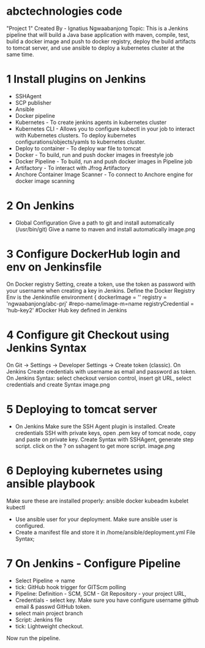 # abctechnologies code
"Project 1" 
Created By - Ignatius Ngwaabanjong
Topic:
This is a Jenkins pipeline that will build a Java base application with maven, compile, test, build a docker image and push to docker registry, deploy the build artifacts to tomcat server, and use ansible to deploy a kubernetes cluster at the same time. 

# 1 Install plugins on Jenkins
- SSHAgent
- SCP publisher
- Ansible
- Docker pipeline
- Kubernetes - To create jenkins agents in kubernetes cluster
- Kubernetes CLI - Allows you to configure kubectl in your job to interact with Kubernetes clusters. To deploy kubernetes configurations/objects/yamls to kubernetes cluster.
- Deploy to container - To deploy war file to tomcat 
- Docker - To build, run and push docker images in freestyle job
- Docker Pipeline - To build, run and push docker images in Pipeline job
- Artifactory - To interact with Jfrog Artifactory
- Anchore Container Image Scanner - To connect to Anchore engine for docker image scanning

# 2 On Jenkins 
- Global Configuration
Give a path to git and install automatically (/usr/bin/git)
Give a name to maven and install automatically
image.png


# 3 Configure DockerHub login and env on Jenkinsfile
On Docker registry Setting, create a token, use the token as password with your username when creating a key in Jenkins.
Define the Docker Registry Env is the Jenkinsfile
  environment {
    dockerImage = ''
    registry = 'ngwaabanjong/abc-prj' #repo-name/image-m=name
    registryCredential = 'hub-key2'   #Docker Hub key defined in Jenkins 

# 4 Configure git Checkout using Jenkins Syntax
On Git -> Settings -> Developer Settings -> Create token (classic). 
On Jenkins Create credentials with username as email and password as token.
On Jenkins Syntax: select checkout version control, insert git URL, select credentials and create Syntax
image.png

# 5 Deploying to tomcat server
- On Jenkins
Make sure the SSH Agent plugin is installed. 
Create credentials SSH with private keys, open .pem key of tomcat node, copy and paste on private key.
Create Syntax with SSHAgent, generate step script. click on the ? on sshagent to get more script.
image.png

# 6 Deploying kubernetes using ansible playbook
Make sure these are installed properly: 
ansible
docker
kubeadm 
kubelet
kubectl 
- Use ansible user for your deployment. Make sure ansible user is configured.
- Create a manifest file and store it in /home/ansible/deployment.yml
File Syntax;

# 7 On Jenkins - Configure Pipeline
- Select Pipeline -> name
- tick: GitHub hook trigger for GITScm polling
- Pipeline: Definition - SCM, SCM - Git 
Repository - your project URL, 
- Credentials - select key. Make sure you have configure username github email & passwd GitHub token.
- select main project branch
- Script: Jenkins file
- tick: Lightweight checkout.

Now run the pipeline.

